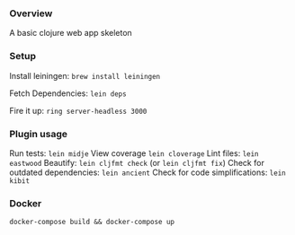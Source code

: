 ### Overview
A basic clojure web app skeleton

### Setup

Install leiningen: `brew install leiningen`

Fetch Dependencies: `lein deps`

Fire it up: `ring server-headless 3000`

### Plugin usage

Run tests: `lein midje`
View coverage `lein cloverage`
Lint files: `lein eastwood`
Beautify: `lein cljfmt check` (or `lein cljfmt fix`)
Check for outdated dependencies: `lein ancient`
Check for code simplifications: `lein kibit`

### Docker

`docker-compose build && docker-compose up`

